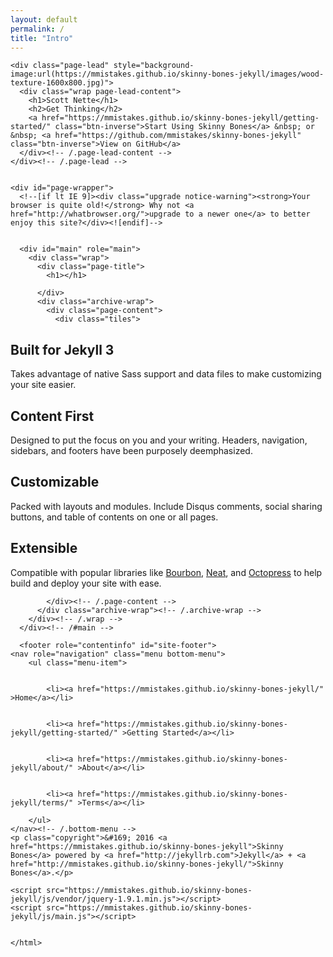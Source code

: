 ```yaml
---
layout: default
permalink: /
title: "Intro"
---
```


<html>
<div id="js-menu-screen" class="menu-screen"></div>


    
    <div class="page-lead" style="background-image:url(https://mmistakes.github.io/skinny-bones-jekyll/images/wood-texture-1600x800.jpg)">
      <div class="wrap page-lead-content">
        <h1>Scott Nette</h1>
        <h2>Get Thinking</h2>
        <a href="https://mmistakes.github.io/skinny-bones-jekyll/getting-started/" class="btn-inverse">Start Using Skinny Bones</a> &nbsp; or &nbsp; <a href="https://github.com/mmistakes/skinny-bones-jekyll" class="btn-inverse">View on GitHub</a>
      </div><!-- /.page-lead-content -->
    </div><!-- /.page-lead -->
    

    <div id="page-wrapper">
      <!--[if lt IE 9]><div class="upgrade notice-warning"><strong>Your browser is quite old!</strong> Why not <a href="http://whatbrowser.org/">upgrade to a newer one</a> to better enjoy this site?</div><![endif]-->


      <div id="main" role="main">
        <div class="wrap">
          <div class="page-title">
            <h1></h1>
            
          </div>
          <div class="archive-wrap">
            <div class="page-content">
              <div class="tiles">

<div class="tile">
  <h2 class="post-title">Built for Jekyll 3</h2>
  <p class="post-excerpt">Takes advantage of native Sass support and data files to make customizing your site easier.</p>
</div><!-- /.tile -->

<div class="tile">
  <h2 class="post-title">Content First</h2>
  <p class="post-excerpt">Designed to put the focus on you and your writing. Headers, navigation, sidebars, and footers have been purposely deemphasized.</p>
</div><!-- /.tile -->

<div class="tile">
  <h2 class="post-title">Customizable</h2>
  <p class="post-excerpt">Packed with layouts and modules. Include Disqus comments, social sharing buttons, and table of contents on one or all pages.</p>
</div><!-- /.tile -->

<div class="tile">
  <h2 class="post-title">Extensible</h2>
  <p class="post-excerpt">Compatible with popular libraries like <a href="http://bourbon.io">Bourbon</a>, <a href="http://neat.bourbon.io/">Neat</a>, and <a href="http://github.com/octopress/octopress">Octopress</a> to help build and deploy your site with ease.</p>
</div><!-- /.tile -->

</div>
<!-- /.tiles -->

            </div><!-- /.page-content -->
          </div class="archive-wrap"><!-- /.archive-wrap -->
        </div><!-- /.wrap -->
      </div><!-- /#main -->

      <footer role="contentinfo" id="site-footer">
	<nav role="navigation" class="menu bottom-menu">
		<ul class="menu-item">
		
      
			<li><a href="https://mmistakes.github.io/skinny-bones-jekyll/" >Home</a></li>
		
      
			<li><a href="https://mmistakes.github.io/skinny-bones-jekyll/getting-started/" >Getting Started</a></li>
		
      
			<li><a href="https://mmistakes.github.io/skinny-bones-jekyll/about/" >About</a></li>
		
      
			<li><a href="https://mmistakes.github.io/skinny-bones-jekyll/terms/" >Terms</a></li>
		
		</ul>
	</nav><!-- /.bottom-menu -->
	<p class="copyright">&#169; 2016 <a href="https://mmistakes.github.io/skinny-bones-jekyll">Skinny Bones</a> powered by <a href="http://jekyllrb.com">Jekyll</a> + <a href="http://mmistakes.github.io/skinny-bones-jekyll/">Skinny Bones</a>.</p>
</footer>
    </div>

    <script src="https://mmistakes.github.io/skinny-bones-jekyll/js/vendor/jquery-1.9.1.min.js"></script>
    <script src="https://mmistakes.github.io/skinny-bones-jekyll/js/main.js"></script>
	
	
	</html>